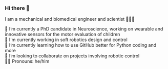 ### Hi there 👋

I am a mechanical and biomedical engineer and scientist 🦾👨‍🔬

🧠 I’m currently a PhD candidate in Neuroscience, working on wearable and innovative sensors for the motor evaluation of children\
🤖 I'm currently working in soft robotics design and control\
🌱 I’m currently learning how to use GitHub better for Python coding and more\
🤲 I’m looking to collaborate on projects involving robotic control\
🏳️‍🌈 Pronouns: he/him
